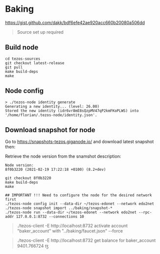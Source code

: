 # Baking

https://gist.github.com/dakk/bdf6efe42ae920acc660b20080a506dd

> Source set up required

## Build node
```shell
cd tezos-sources
git checkout latest-release
git pull
make build-deps
make
```

## Node config
```
> ./tezos-node identity generate
Generating a new identity... (level: 26.00)        
Stored the new identity (idr6vr8mE8sQzpMV47qP2kmFKoPLWS) into '/home/florian/.tezos-node/identity.json'.
```

## Download snapshot for node
Go to https://snapshots-tezos.giganode.io/ and download latest snapshot then:

Retrieve the node version from the snamshot description:
```
Node version:
8f0b3220 (2021-02-19 17:22:18 +0100) (8.2+dev)
```

```shell
git checkout 8f0b3220
make build-deps
make

## IMPORTANT !!! Need to configure the node for the desired network first
./tezos-node config init --data-dir ~/tezos-edonet --network edo2net
./tezos-node snapshot import ../baking/snapshot-*
./tezos-node run --data-dir ~/tezos-edonet --network edo2net --rpc-addr 127.0.0.1:8732 --connections 10 
```

> ./tezos-client -E http://localhost:8732 activate account "baker_account" with "../baking/faucet.json" --force

> ./tezos-client -E http://localhost:8732 get balance for baker_account
9401.766724 ꜩ